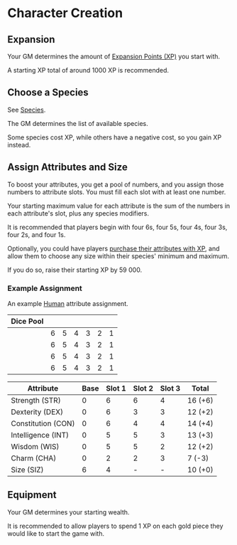 # Character Creation

## Expansion

Your GM determines the amount of [Expansion Points (XP)](/Character-Expansion.md) you start with.

A starting XP total of around 1000 XP is recommended.

## Choose a Species

See [Species](/Species).

The GM determines the list of available species.

Some species cost XP, while others have a negative cost, so you gain XP instead.

## Assign Attributes and Size

To boost your attributes, you get a pool of numbers, and you assign those numbers to attribute slots. You must fill each slot with at least one number.

Your starting maximum value for each attribute is the sum of the numbers in each attribute's slot, plus any species modifiers.

It is recommended that players begin with four 6s, four 5s, four 4s, four 3s, four 2s, and four 1s.

Optionally, you could have players [purchase their attributes with XP](/Character-Expansion.md), and allow them to choose any size within their species' minimum and maximum.

If you do so, raise their starting XP by 59 000.

### Example Assignment

An example [Human](/Species/Human) attribute assignment.

| Dice Pool | | | | | | |
|-|-|-|-|-|-|-|
|  | 6 | 5 | 4 | 3 | 2 | 1 |
|  | 6 | 5 | 4 | 3 | 2 | 1 |
|  | 6 | 5 | 4 | 3 | 2 | 1 |
|  | 6 | 5 | 4 | 3 | 2 | 1 |

| Attribute | Base | Slot 1 | Slot 2 | Slot 3 | Total |
|-|-|-|-|-|-|
| Strength (STR) | 0 | 6 | 6 | 4 | 16 (+6) |
| Dexterity (DEX) | 0 | 6 | 3 | 3 | 12 (+2) |
| Constitution (CON) | 0 | 6 | 4 | 4 | 14 (+4) |
| Intelligence (INT) | 0 | 5 | 5 | 3 | 13 (+3) |
| Wisdom (WIS) | 0 | 5 | 5 | 2 | 12 (+2) |
| Charm (CHA) | 0 | 2 | 2 | 3 | 7 (-3) |
| Size (SIZ) | 6 | 4 | - | - | 10 (+0)|

## Equipment

Your GM determines your starting wealth.

It is recommended to allow players to spend 1 XP on each gold piece they would like to start the game with.
